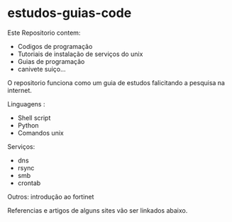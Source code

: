 # estudos-guias-code
Este Repositorio contem:

- Codigos de programação
- Tutoriais de instalação de serviços do unix 
- Guias de programação 
- canivete suiço...

O repositorio funciona como um guia de estudos falicitando a pesquisa na internet. 

Linguagens : 
  - Shell script
  - Python
  - Comandos unix

Serviços:
  - dns 
  - rsync
  - smb
  - crontab

Outros:
introdução ao fortinet 

Referencias e artigos  de alguns sites vão ser linkados abaixo. 


